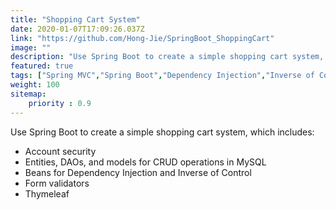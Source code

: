 ```yaml
---
title: "Shopping Cart System"
date: 2020-01-07T17:09:26.037Z
link: "https://github.com/Hong-Jie/SpringBoot_ShoppingCart"
image: ""
description: "Use Spring Boot to create a simple shopping cart system, which includes:<ul><li>Account security</li><li>Entities, DAOs, and models for CRUD operations in MySQL</li><li>Beans for Dependency Injection and Inverse of Control</li><li>Form validators</li><li>Thymeleaf</li></ul>"
featured: true
tags: ["Spring MVC","Spring Boot","Dependency Injection","Inverse of Control","CRUD","Java","MySQL","HTML"]
weight: 100
sitemap: 
    priority : 0.9
---
```


Use Spring Boot to create a simple shopping cart system, which includes:<ul><li>Account security</li><li>Entities, DAOs, and models for CRUD operations in MySQL</li><li>Beans for Dependency Injection and Inverse of Control</li><li>Form validators</li><li>Thymeleaf</li></ul>